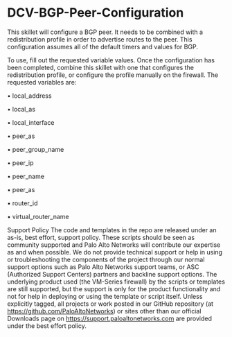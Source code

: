 # DCV-BGP-Peer-Configuration 
This skillet will configure a BGP peer.  It needs to be combined with a redistribution profile in order to advertise routes to the peer.  This configuration assumes all of the default timers and values for BGP.

To use, fill out the requested variable values.  Once the configuration has been completed, combine this skillet with one that configures the redistribution profile, or configure the profile manually on the firewall.  The requested variables are:

•	local_address

•	local_as

•	local_interface

•	peer_as

•	peer_group_name

•	peer_ip

•	peer_name

•	peer_as

•	router_id

•	virtual_router_name
 
Support Policy
The code and templates in the repo are released under an as-is, best effort, support policy. These scripts should be seen as community supported and Palo Alto Networks will contribute our expertise as and when possible. We do not provide technical support or help in using or troubleshooting the components of the project through our normal support options such as Palo Alto Networks support teams, or ASC (Authorized Support Centers) partners and backline support options. The underlying product used (the VM-Series firewall) by the scripts or templates are still supported, but the support is only for the product functionality and not for help in deploying or using the template or script itself. Unless explicitly tagged, all projects or work posted in our GitHub repository (at https://github.com/PaloAltoNetworks) or sites other than our official Downloads page on https://support.paloaltonetworks.com are provided under the best effort policy.
